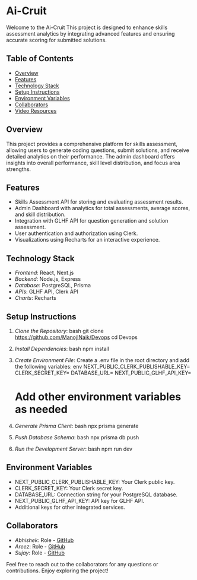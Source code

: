 # Ai-Cruit

Welcome to the Ai-Cruit This project is designed to enhance skills assessment analytics by integrating advanced features and ensuring accurate scoring for submitted solutions.

## Table of Contents
- [Overview](#overview)
- [Features](#features)
- [Technology Stack](#technology-stack)
- [Setup Instructions](#setup-instructions)
- [Environment Variables](#environment-variables)
- [Collaborators](#collaborators)
- [Video Resources](#video-resources)

## Overview
This project provides a comprehensive platform for skills assessment, allowing users to generate coding questions, submit solutions, and receive detailed analytics on their performance. The admin dashboard offers insights into overall performance, skill level distribution, and focus area strengths.

## Features
- Skills Assessment API for storing and evaluating assessment results.
- Admin Dashboard with analytics for total assessments, average scores, and skill distribution.
- Integration with GLHF API for question generation and solution assessment.
- User authentication and authorization using Clerk.
- Visualizations using Recharts for an interactive experience.

## Technology Stack
- *Frontend*: React, Next.js
- *Backend*: Node.js, Express
- *Database*: PostgreSQL, Prisma
- *APIs*: GLHF API, Clerk API
- *Charts*: Recharts

## Setup Instructions
1. *Clone the Repository*:
   bash
   git clone https://github.com/ManojINaik/Devops
   cd Devops
   

2. *Install Dependencies*:
   bash
   npm install
   

3. *Create Environment File*:
   Create a .env file in the root directory and add the following variables:
   env
   NEXT_PUBLIC_CLERK_PUBLISHABLE_KEY=<YOUR-API-KEY>
   CLERK_SECRET_KEY=<YOUR-API-KEY>
   DATABASE_URL=<YOUR-API-KEY>
   NEXT_PUBLIC_GLHF_API_KEY=<YOUR-API-KEY>
   # Add other environment variables as needed
   

4. *Generate Prisma Client*:
   bash
   npx prisma generate
   

5. *Push Database Schema*:
   bash
   npx prisma db push
   

6. *Run the Development Server*:
   bash
   npm run dev
   

## Environment Variables
- NEXT_PUBLIC_CLERK_PUBLISHABLE_KEY: Your Clerk public key.
- CLERK_SECRET_KEY: Your Clerk secret key.
- DATABASE_URL: Connection string for your PostgreSQL database.
- NEXT_PUBLIC_GLHF_API_KEY: API key for GLHF API.
- Additional keys for other integrated services.

## Collaborators
- *Abhishek*: Role - [GitHub](https://github.com/abhishekreddywadi)
- *Areez*: Role - [GitHub](https://github.com/AreezM)
- *Sujay*: Role - [GitHub](https://github.com/sujay-bhandari)

Feel free to reach out to the collaborators for any questions or contributions. Enjoy exploring the project!
